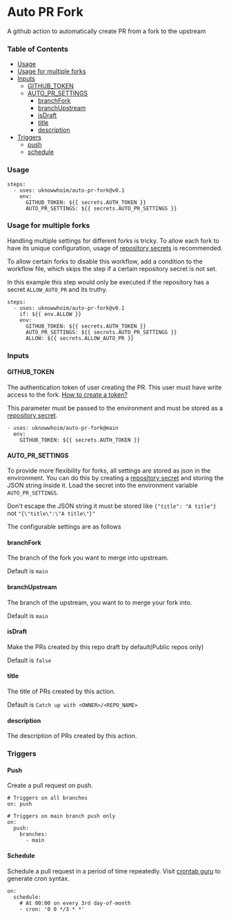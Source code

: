 # Auto PR Fork

A github action to automatically create PR from a fork to the upstream

### Table of Contents

- [Usage](#usage)
- [Usage for multiple forks](#usage-for-multiple-forks)
- [Inputs](#inputs)
    - [GITHUB_TOKEN](#github_token)
    - [AUTO_PR_SETTINGS](#AUTO_PR_SETTINGS)
      - [branchFork](#branch-fork)
      - [branchUpstream](#branch-upstream)
      - [isDraft](#make-pr-draft)
      - [title](#title)
      - [description](#description)
- [Triggers](#triggers)
    - [push](#push)
    - [schedule](#schedule)

### Usage

```
steps:
  - uses: uknowwhoim/auto-pr-fork@v0.1
    env:
      GITHUB_TOKEN: ${{ secrets.AUTH_TOKEN }}
      AUTO_PR_SETTINGS: ${{ secrets.AUTO_PR_SETTINGS }}
```

### Usage for multiple forks

Handling multiple settings for different forks is tricky. To allow each fork to have its unique configuration, usage of [repository secrets](https://docs.github.com/en/actions/security-guides/encrypted-secrets) is recommended.

To allow certain forks to disable this workflow, add a condition to the workflow file, which skips the step if a certain repository secret is not set.


In this example this step would only be executed if the repository has a secret `ALLOW_AUTO_PR` and its truthy.
```
steps:
  - uses: uknowwhoim/auto-pr-fork@v0.1
    if: ${{ env.ALLOW }}
    env:
      GITHUB_TOKEN: ${{ secrets.AUTH_TOKEN }}
      AUTO_PR_SETTINGS: ${{ secrets.AUTO_PR_SETTINGS }}
      ALLOW: ${{ secrets.ALLOW_AUTO_PR }}
```

### Inputs

#### GITHUB_TOKEN

The authentication token of user creating the PR. This user must have write access to the fork. [How to create a token?](https://docs.github.com/en/authentication/keeping-your-account-and-data-secure/creating-a-personal-access-token)

This parameter must be passed to the environment and must be stored as a [repository secret](https://docs.github.com/en/actions/security-guides/encrypted-secrets).

```
- uses: uknowwhoim/auto-pr-fork@main
  env:
    GITHUB_TOKEN: ${{ secrets.AUTH_TOKEN }}
```

#### AUTO_PR_SETTINGS

To provide more flexibility for forks, all settings are stored as json in the environment. You can do this by creating a [repository secret](https://docs.github.com/en/actions/security-guides/encrypted-secrets) and storing the JSON string inside it. Load the secret into the environment variable `AUTO_PR_SETTINGS`.

Don't escape the JSON string it must be stored like `{"title": "A title"}` not `"{\"title\":\"A title\"}"`

The configurable settings are as follows

#### branchFork

The branch of the fork you want to merge into upstream.

Default is `main`

#### branchUpstream

The branch of the upstream, you want to to merge your fork into.

Default is `main`

#### isDraft

Make the PRs created by this repo draft by default(Public repos only)

Default is `false`

#### title

The title of PRs created by this action.

Default is `Catch up with <OWNER>/<REPO_NAME>`

#### description

The description of PRs created by this action.

### Triggers

#### Push

Create a pull request on push.

```
# Triggers on all branches
on: push

# Triggers on main branch push only
on: 
  push:
    branches:
      - main
```


#### Schedule

Schedule a pull request in a period of time repeatedly. Visit [crontab guru](https://crontab.guru/) to generate cron syntax.

```
on:
  schedule:
    # At 00:00 on every 3rd day-of-month
    - cron: '0 0 */3 * *'
```
